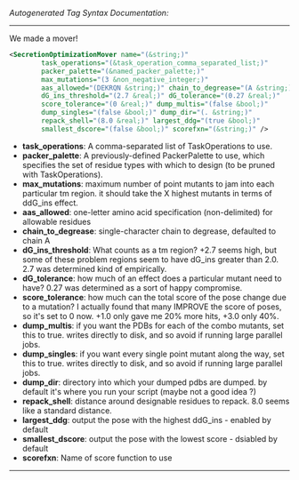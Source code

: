 <!-- THIS IS AN AUTOGENERATED FILE: Don't edit it directly, instead change the schema definition in the code itself. -->

_Autogenerated Tag Syntax Documentation:_

---
We made a mover!

```xml
<SecretionOptimizationMover name="(&string;)"
        task_operations="(&task_operation_comma_separated_list;)"
        packer_palette="(&named_packer_palette;)"
        max_mutations="(3 &non_negative_integer;)"
        aas_allowed="(DEKRQN &string;)" chain_to_degrease="(A &string;)"
        dG_ins_threshold="(2.7 &real;)" dG_tolerance="(0.27 &real;)"
        score_tolerance="(0 &real;)" dump_multis="(false &bool;)"
        dump_singles="(false &bool;)" dump_dir="(. &string;)"
        repack_shell="(8.0 &real;)" largest_ddg="(true &bool;)"
        smallest_dscore="(false &bool;)" scorefxn="(&string;)" />
```

-   **task_operations**: A comma-separated list of TaskOperations to use.
-   **packer_palette**: A previously-defined PackerPalette to use, which specifies the set of residue types with which to design (to be pruned with TaskOperations).
-   **max_mutations**: maximum number of point mutants to jam into each particular tm region. it should take the X highest mutants in terms of ddG_ins effect.
-   **aas_allowed**: one-letter amino acid specification (non-delimited) for allowable residues
-   **chain_to_degrease**: single-character chain to degrease, defaulted to chain A
-   **dG_ins_threshold**: What counts as a tm region? +2.7 seems high, but some of these problem regions seem to have dG_ins greater than 2.0. 2.7 was determined kind of empirically.
-   **dG_tolerance**: how much of an effect does a particular mutant need to have? 0.27 was determined as a sort of happy compromise.
-   **score_tolerance**: how much can the total score of the pose change due to a mutation? I actually found that many IMPROVE the score of poses, so it's set to 0 now. +1.0 only gave me 20% more hits, +3.0 only 40%.
-   **dump_multis**: if you want the PDBs for each of the combo mutants, set this to true. writes directly to disk, and so avoid if running large parallel jobs.
-   **dump_singles**: if you want every single point mutant along the way, set this to true. writes directly to disk, and so avoid if running large parallel jobs.
-   **dump_dir**: directory into which your dumped pdbs are dumped. by default it's where you run your script (maybe not a good idea ?)
-   **repack_shell**: distance around designable residues to repack. 8.0 seems like a standard distance.
-   **largest_ddg**: output the pose with the highest ddG_ins - enabled by default
-   **smallest_dscore**: output the pose with the lowest score - dsiabled by default
-   **scorefxn**: Name of score function to use

---
